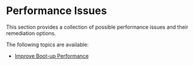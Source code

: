 [title]: # (Performance Issues)
[tags]: # (agents)
[priority]: # (1)
# Performance Issues

This section provides a collection of possible performance issues and their remediation options.

The following topics are available:

* [Improve Boot-up Performance](boot-up.md)

